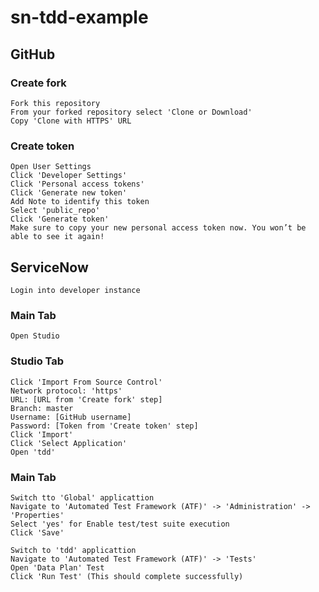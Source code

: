 # sn-tdd-example
## GitHub
### Create fork
    Fork this repository
    From your forked repository select 'Clone or Download'
    Copy 'Clone with HTTPS' URL
### Create token
    Open User Settings
    Click 'Developer Settings'
    Click 'Personal access tokens'
    Click 'Generate new token'
    Add Note to identify this token
    Select 'public_repo'
    Click 'Generate token'
    Make sure to copy your new personal access token now. You won’t be able to see it again!
## ServiceNow
    Login into developer instance
### Main Tab
    Open Studio
### Studio Tab
    Click 'Import From Source Control'
    Network protocol: 'https'
    URL: [URL from 'Create fork' step]
    Branch: master
    Username: [GitHub username]
    Password: [Token from 'Create token' step]
    Click 'Import'
    Click 'Select Application'
    Open 'tdd'
### Main Tab
    Switch tto 'Global' applicattion
    Navigate to 'Automated Test Framework (ATF)' -> 'Administration' -> 'Properties'
    Select 'yes' for Enable test/test suite execution
    Click 'Save'
    
    Switch to 'tdd' applicattion
    Navigate to 'Automated Test Framework (ATF)' -> 'Tests'
    Open 'Data Plan' Test
    Click 'Run Test' (This should complete successfully)

